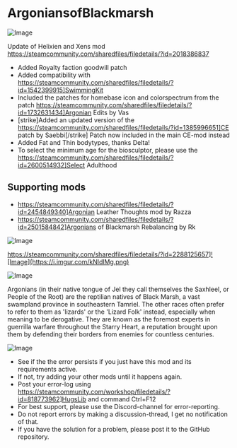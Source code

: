 # ArgoniansofBlackmarsh

![Image](https://i.imgur.com/buuPQel.png)

Update of Helixien and Xens mod
https://steamcommunity.com/sharedfiles/filedetails/?id=2018386837

- Added Royalty faction goodwill patch
- Added compatibility with https://steamcommunity.com/sharedfiles/filedetails/?id=1542399915]SwimmingKit
- Included the patches for homebase icon and colorspectrum from the patch https://steamcommunity.com/sharedfiles/filedetails/?id=1732631434]Argonian Edits by Vas
- [strike]Added an updated version of the https://steamcommunity.com/sharedfiles/filedetails/?id=1385996651]CE patch by Saebbi[/strike] Patch now included in the main CE-mod instead
- Added Fat and Thin bodytypes, thanks Delta!
- To select the minimum age for the biosculptor, please use the https://steamcommunity.com/sharedfiles/filedetails/?id=2600514932]Select Adulthood

## Supporting mods

- https://steamcommunity.com/sharedfiles/filedetails/?id=2454849340]Argonian Leather Thoughts mod by Razza 
- https://steamcommunity.com/sharedfiles/filedetails/?id=2501584842]Argonians of Blackmarsh Rebalancing by Rk

![Image](https://i.imgur.com/pufA0kM.png)


https://steamcommunity.com/sharedfiles/filedetails/?id=2288125657]![Image](https://i.imgur.com/kNldlMg.png)

	
![Image](https://i.imgur.com/Z4GOv8H.png)


Argonians (in their native tongue of Jel they call themselves the Saxhleel, or People of the Root) are the reptilian natives of Black Marsh, a vast swampland province in southeastern Tamriel. The other races often prefer to refer to them as 'lizards' or the 'Lizard Folk' instead, especially when meaning to be derogative. They are known as the foremost experts in guerrilla warfare throughout the Starry Heart, a reputation brought upon them by defending their borders from enemies for countless centuries.


![Image](https://i.imgur.com/PwoNOj4.png)



-  See if the the error persists if you just have this mod and its requirements active.
-  If not, try adding your other mods until it happens again.
-  Post your error-log using https://steamcommunity.com/workshop/filedetails/?id=818773962]HugsLib and command Ctrl+F12
-  For best support, please use the Discord-channel for error-reporting.
-  Do not report errors by making a discussion-thread, I get no notification of that.
-  If you have the solution for a problem, please post it to the GitHub repository.




